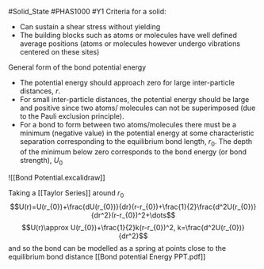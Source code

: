 #Solid_State #PHAS1000 #Y1 
Criteria for a solid:  
- Can sustain a shear stress without yielding  
- The building blocks such as atoms or molecules have well defined average positions (atoms or molecules however undergo vibrations centered on these sites)

General form of the bond potential energy  
-  The potential energy should approach zero for large inter-particle distances, $r$.  
-  For small inter-particle distances, the potential energy should be large and positive since two atoms/ molecules can not be superimposed (due to the Pauli exclusion principle).  
- For a bond to form between two atoms/molecules there must be a minimum (negative value) in the potential energy at some characteristic separation corresponding to the equilibrium bond length, $r_0$. The depth of the minimum below zero corresponds to the bond energy (or bond strength), $U_0$

![[Bond Potential.excalidraw]]

Taking a [[Taylor Series]] around $r_0$ 
$$U(r)=U(r_{0})+\frac{dU(r_{0})}{dr}(r-r_{0})+\frac{1}{2}\frac{d^2U(r_{0})}{dr^2}(r-r_{0})^2+\dots$$
$$U(r)\approx U(r_{0})+\frac{1}{2}k(r-r_{0})^2, k=\frac{d^2U(r_{0})}{dr^2}$$
and so the bond can be modelled as a spring at points close to the equilibrium bond distance
[[Bond potential Energy PPT.pdf]]
